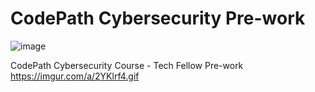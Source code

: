 # CodePath Cybersecurity Pre-work

![image](https://user-images.githubusercontent.com/34073257/135768051-fa46c426-c22f-4211-b884-8ade4d1eb5eb.png)

CodePath Cybersecurity Course - Tech Fellow Pre-work
https://imgur.com/a/2YKlrf4.gif
